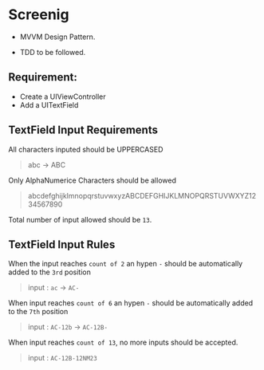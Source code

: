 # Screenig

- MVVM Design Pattern.

- TDD to be followed.

## Requirement:

- Create a UIViewController
- Add a UITextField

## TextField Input Requirements

All characters inputed should be UPPERCASED   
> abc -> ABC

Only AlphaNumerice Characters should be allowed
> abcdefghijklmnopqrstuvwxyzABCDEFGHIJKLMNOPQRSTUVWXYZ1234567890

Total number of input allowed should be `13`.

## TextField Input Rules

When the input reaches `count of 2` an hypen `-` should be automatically added to the `3rd` position
> input : `ac` -> `AC-`

When input reaches `count of 6` an hypen `-` should be automatically added to the `7th` position
> input : `AC-12b` -> `AC-12B-`

When input reaches `count of 13`, no more inputs should be accepted.
> input : `AC-12B-12NM23`
